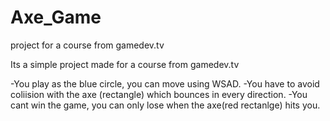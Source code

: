 # Axe_Game
project for a course from gamedev.tv


Its a simple project made for a course from gamedev.tv

-You play as the blue circle, you can move using WSAD.
-You have to avoid coliision with the axe (rectangle) which bounces in every direction.
-You cant win the game, you can only lose when the axe(red rectanlge) hits you.
